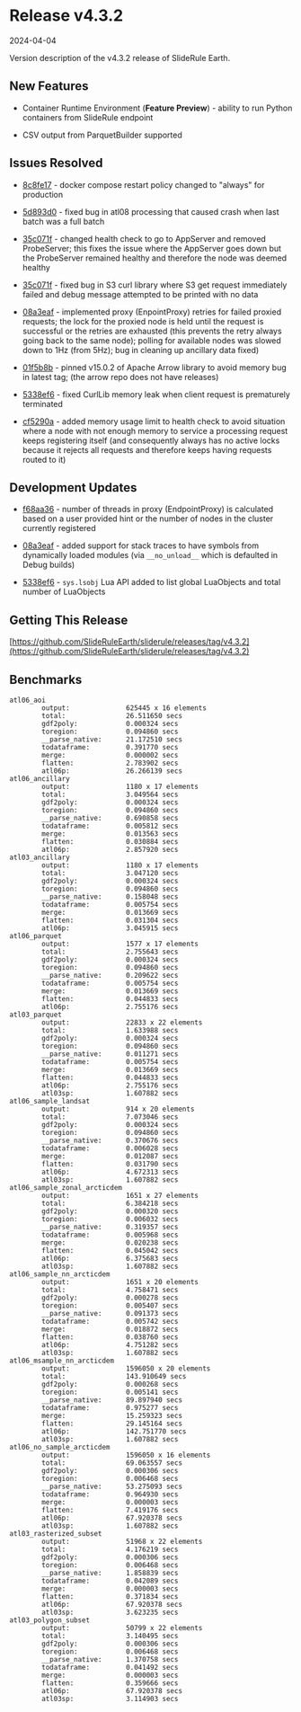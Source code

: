 # Release v4.3.2

2024-04-04

Version description of the v4.3.2 release of SlideRule Earth.

## New Features

* Container Runtime Environment (__Feature Preview__) - ability to run Python containers from SlideRule endpoint

* CSV output from ParquetBuilder supported

## Issues Resolved

* [8c8fe17](https://github.com/SlideRuleEarth/sliderule/commit/8c8fe174e25fff0fb7fd6416cbf25b6bd63580d3) - docker compose restart policy changed to "always" for production

* [5d893d0](https://github.com/SlideRuleEarth/sliderule/commit/5d893d0769425f4178304960ad0148fc62483919) - fixed bug in atl08 processing that caused crash when last batch was a full batch

* [35c071f](https://github.com/SlideRuleEarth/sliderule/commit/35c071fadf9a14d58c95b66b4e578cdb05bcab3c) - changed health check to go to AppServer and removed ProbeServer; this fixes the issue where the AppServer goes down but the ProbeServer remained healthy and therefore the node was deemed healthy

* [35c071f](https://github.com/SlideRuleEarth/sliderule/commit/35c071fadf9a14d58c95b66b4e578cdb05bcab3c) - fixed bug in S3 curl library where S3 get request immediately failed and debug message attempted to be printed with no data

* [08a3eaf](https://github.com/SlideRuleEarth/sliderule/commit/08a3eaf9ac1758c097e60a81f47d4029fa1ab6cd) - implemented proxy (EnpointProxy) retries for failed proxied requests; the lock for the proxied node is held until the request is successful or the retries are exhausted (this prevents the retry always going back to the same node); polling for available nodes was slowed down to 1Hz (from 5Hz); bug in cleaning up ancillary data fixed)

* [01f5b8b](https://github.com/SlideRuleEarth/sliderule/commit/01f5b8b7c79bdd248029b326d4e8b9dac971f5b3) - pinned v15.0.2 of Apache Arrow library to avoid memory bug in latest tag; (the arrow repo does not have releases)

* [5338ef6](https://github.com/SlideRuleEarth/sliderule/commit/5338ef6f6166a15b1ab6b83abe3632b2d34790c3) - fixed CurlLib memory leak when client request is prematurely terminated

* [cf5290a](https://github.com/SlideRuleEarth/sliderule/commit/cf5290a3007b95c922d6e03f2c8c52d73e8370f0) - added memory usage limit to health check to avoid situation where a node with not enough memory to service a processing request keeps registering itself (and consequently always has no active locks because it rejects all requests and therefore keeps having requests routed to it)

## Development Updates

* [f68aa36](https://github.com/SlideRuleEarth/sliderule/commit/f68aa367b4436f528ea40b902d4d621288a18024) - number of threads in proxy (EndpointProxy) is calculated based on a user provided hint or the number of nodes in the cluster currently registered

* [08a3eaf](https://github.com/SlideRuleEarth/sliderule/commit/08a3eaf9ac1758c097e60a81f47d4029fa1ab6cd) - added support for stack traces to have symbols from dynamically loaded modules (via `__no_unload__` which is defaulted in Debug builds)

* [5338ef6](https://github.com/SlideRuleEarth/sliderule/commit/5338ef6f6166a15b1ab6b83abe3632b2d34790c3) - `sys.lsobj` Lua API added to list global LuaObjects and total number of LuaObjects

## Getting This Release

[https://github.com/SlideRuleEarth/sliderule/releases/tag/v4.3.2](https://github.com/SlideRuleEarth/sliderule/releases/tag/v4.3.2)

## Benchmarks

```
atl06_aoi
        output:              625445 x 16 elements
        total:               26.511650 secs
        gdf2poly:            0.000324 secs
        toregion:            0.094860 secs
        __parse_native:      21.172510 secs
        todataframe:         0.391770 secs
        merge:               0.000002 secs
        flatten:             2.783902 secs
        atl06p:              26.266139 secs
atl06_ancillary
        output:              1180 x 17 elements
        total:               3.049564 secs
        gdf2poly:            0.000324 secs
        toregion:            0.094860 secs
        __parse_native:      0.690858 secs
        todataframe:         0.005812 secs
        merge:               0.013563 secs
        flatten:             0.030884 secs
        atl06p:              2.857920 secs
atl03_ancillary
        output:              1180 x 17 elements
        total:               3.047120 secs
        gdf2poly:            0.000324 secs
        toregion:            0.094860 secs
        __parse_native:      0.158048 secs
        todataframe:         0.005754 secs
        merge:               0.013669 secs
        flatten:             0.031304 secs
        atl06p:              3.045915 secs
atl06_parquet
        output:              1577 x 17 elements
        total:               2.755643 secs
        gdf2poly:            0.000324 secs
        toregion:            0.094860 secs
        __parse_native:      0.209622 secs
        todataframe:         0.005754 secs
        merge:               0.013669 secs
        flatten:             0.044833 secs
        atl06p:              2.755176 secs
atl03_parquet
        output:              22833 x 22 elements
        total:               1.633988 secs
        gdf2poly:            0.000324 secs
        toregion:            0.094860 secs
        __parse_native:      0.011271 secs
        todataframe:         0.005754 secs
        merge:               0.013669 secs
        flatten:             0.044833 secs
        atl06p:              2.755176 secs
        atl03sp:             1.607882 secs
atl06_sample_landsat
        output:              914 x 20 elements
        total:               7.073046 secs
        gdf2poly:            0.000324 secs
        toregion:            0.094860 secs
        __parse_native:      0.370676 secs
        todataframe:         0.006028 secs
        merge:               0.012087 secs
        flatten:             0.031790 secs
        atl06p:              4.672313 secs
        atl03sp:             1.607882 secs
atl06_sample_zonal_arcticdem
        output:              1651 x 27 elements
        total:               6.384218 secs
        gdf2poly:            0.000320 secs
        toregion:            0.006032 secs
        __parse_native:      0.319357 secs
        todataframe:         0.005968 secs
        merge:               0.020238 secs
        flatten:             0.045042 secs
        atl06p:              6.375683 secs
        atl03sp:             1.607882 secs
atl06_sample_nn_arcticdem
        output:              1651 x 20 elements
        total:               4.758471 secs
        gdf2poly:            0.000278 secs
        toregion:            0.005407 secs
        __parse_native:      0.091373 secs
        todataframe:         0.005742 secs
        merge:               0.018872 secs
        flatten:             0.038760 secs
        atl06p:              4.751282 secs
        atl03sp:             1.607882 secs
atl06_msample_nn_arcticdem
        output:              1596050 x 20 elements
        total:               143.910649 secs
        gdf2poly:            0.000268 secs
        toregion:            0.005141 secs
        __parse_native:      89.897940 secs
        todataframe:         0.975277 secs
        merge:               15.259323 secs
        flatten:             29.145164 secs
        atl06p:              142.751770 secs
        atl03sp:             1.607882 secs
atl06_no_sample_arcticdem
        output:              1596050 x 16 elements
        total:               69.063557 secs
        gdf2poly:            0.000306 secs
        toregion:            0.006468 secs
        __parse_native:      53.275093 secs
        todataframe:         0.964930 secs
        merge:               0.000003 secs
        flatten:             7.419176 secs
        atl06p:              67.920378 secs
        atl03sp:             1.607882 secs
atl03_rasterized_subset
        output:              51968 x 22 elements
        total:               4.176219 secs
        gdf2poly:            0.000306 secs
        toregion:            0.006468 secs
        __parse_native:      1.858839 secs
        todataframe:         0.042089 secs
        merge:               0.000003 secs
        flatten:             0.371834 secs
        atl06p:              67.920378 secs
        atl03sp:             3.623235 secs
atl03_polygon_subset
        output:              50799 x 22 elements
        total:               3.140495 secs
        gdf2poly:            0.000306 secs
        toregion:            0.006468 secs
        __parse_native:      1.370758 secs
        todataframe:         0.041492 secs
        merge:               0.000003 secs
        flatten:             0.359666 secs
        atl06p:              67.920378 secs
        atl03sp:             3.114903 secs
```